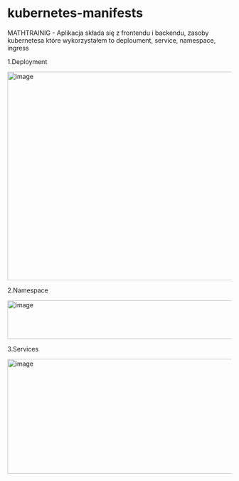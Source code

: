 # kubernetes-manifests

MATHTRAINIG - Aplikacja składa się z frontendu i backendu, zasoby kubernetesa które wykorzystałem to deploument, service, namespace, ingress

1.Deployment  

<img width="1146" height="469" alt="image" src="https://github.com/user-attachments/assets/73670157-5e77-43c0-a80c-b8578a573eee" />


2.Namespace

<img width="915" height="87" alt="image" src="https://github.com/user-attachments/assets/db16be27-d03a-4919-b4c8-348efc7acd8d" />


3.Services

<img width="970" height="258" alt="image" src="https://github.com/user-attachments/assets/5a95fea8-b66b-4c0e-900c-4d11f5c077bf" />
